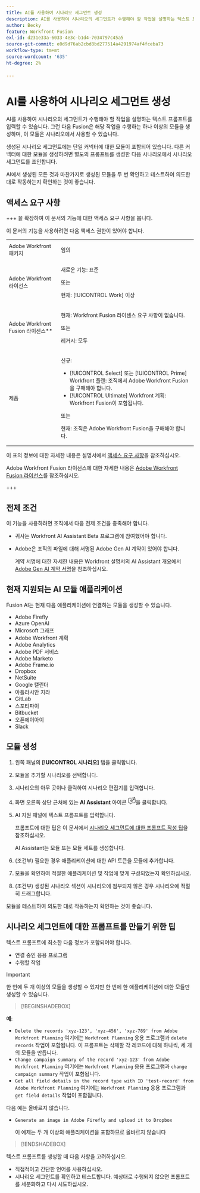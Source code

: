 ```yaml
---
title: AI를 사용하여 시나리오 세그먼트 생성
description: AI를 사용하여 시나리오의 세그먼트가 수행해야 할 작업을 설명하는 텍스트 프롬프트를 입력할 수 있습니다. 그런 다음 Fusion은 해당 작업을 수행하는 하나 이상의 모듈을 생성하며, 이 모듈은 시나리오에서 사용할 수 있습니다.
author: Becky
feature: Workfront Fusion
exl-id: d231e33a-6033-4e3c-b1d4-7034797c45a5
source-git-commit: e0d9d76ab2cbd8bd277514a4291974af4fceba73
workflow-type: tm+mt
source-wordcount: '635'
ht-degree: 2%

---
```


# AI를 사용하여 시나리오 세그먼트 생성

<!--DO NOT DELETE - linked through CSH-->

<!--Check if this is in GA before repo goes live. If not, hide this article.-->

<!--Check if they need to have signed the rider and stuff-->

AI를 사용하여 시나리오의 세그먼트가 수행해야 할 작업을 설명하는 텍스트 프롬프트를 입력할 수 있습니다. 그런 다음 Fusion은 해당 작업을 수행하는 하나 이상의 모듈을 생성하며, 이 모듈은 시나리오에서 사용할 수 있습니다.

생성된 시나리오 세그먼트에는 단일 커넥터에 대한 모듈이 포함되어 있습니다. 다른 커넥터에 대한 모듈을 생성하려면 별도의 프롬프트를 생성한 다음 시나리오에서 시나리오 세그먼트를 조인합니다.

AI에서 생성된 모든 것과 마찬가지로 생성된 모듈을 두 번 확인하고 테스트하여 의도한 대로 작동하는지 확인하는 것이 좋습니다.

## 액세스 요구 사항

+++ 을 확장하여 이 문서의 기능에 대한 액세스 요구 사항을 봅니다.

이 문서의 기능을 사용하려면 다음 액세스 권한이 있어야 합니다.

<table style="table-layout:auto">
 <col> 
 <col> 
 <tbody> 
  <tr> 
   <td role="rowheader">Adobe Workfront 패키지</td> 
   <td> <p>임의</p> </td> 
  </tr> 
  <tr data-mc-conditions=""> 
   <td role="rowheader">Adobe Workfront 라이선스</td> 
   <td> <p>새로운 기능: 표준</p><p>또는</p><p>현재: [!UICONTROL Work] 이상</p> </td> 
  </tr> 
  <tr> 
   <td role="rowheader">Adobe Workfront Fusion 라이센스**</td> 
   <td>
   <p>현재: Workfront Fusion 라이센스 요구 사항이 없습니다.</p>
   <p>또는</p>
   <p>레거시: 모두 </p>
   </td> 
  </tr> 
  <tr> 
   <td role="rowheader">제품</td> 
   <td>
   <p>신규:</p> <ul><li>[!UICONTROL Select] 또는 [!UICONTROL Prime] Workfront 플랜: 조직에서 Adobe Workfront Fusion을 구매해야 합니다.</li><li>[!UICONTROL Ultimate] Workfront 계획: Workfront Fusion이 포함됩니다.</li></ul>
   <p>또는</p>
   <p>현재: 조직은 Adobe Workfront Fusion을 구매해야 합니다.</p>
   </td> 
  </tr>
 </tbody> 
</table>

이 표의 정보에 대한 자세한 내용은 설명서에서 [액세스 요구 사항](/help/workfront-fusion/references/licenses-and-roles/access-level-requirements-in-documentation.md)을 참조하십시오.

Adobe Workfront Fusion 라이선스에 대한 자세한 내용은 [Adobe Workfront Fusion 라이선스](/help/workfront-fusion/set-up-and-manage-workfront-fusion/licensing-operations-overview/license-automation-vs-integration.md)를 참조하십시오.

+++

## 전제 조건

이 기능을 사용하려면 조직에서 다음 전제 조건을 충족해야 합니다.

* 귀사는 Workfront AI Assistant Beta 프로그램에 참여했어야 합니다.
* Adobe은 조직의 파일에 대해 서명된 Adobe Gen AI 계약이 있어야 합니다.

  계약 서명에 대한 자세한 내용은 Workfront 설명서의 AI Assistant 개요에서 [Adobe Gen AI 계약 서명](https://experienceleague.adobe.com/en/docs/workfront/using/basics/ai-assistant/ai-assistant-overview#sign-the-adobe-gen-ai-agreement)을 참조하십시오.

## 현재 지원되는 AI 모듈 애플리케이션

Fusion AI는 현재 다음 애플리케이션에 연결하는 모듈을 생성할 수 있습니다.

* Adobe Firefly
* Azure OpenAI
* Microsoft 그래프
* Adobe Workfront 계획
* Adobe Analytics
* Adobe PDF 서비스
* Adobe Marketo
* Adobe Frame.io
* Dropbox
* NetSuite
* Google 캘린더
* 아틀라시안 지라
* GitLab
* 스포티파이
* Bitbucket
* 오픈에이아이
* Slack

## 모듈 생성

1. 왼쪽 패널의 **[!UICONTROL 시나리오]** 탭을 클릭합니다.
1. 모듈을 추가할 시나리오를 선택합니다.
1. 시나리오의 아무 곳이나 클릭하여 시나리오 편집기를 입력합니다.
1. 화면 오른쪽 상단 근처에 있는 **AI Assistant** 아이콘 ![AI Assistant 아이콘](assets/ai-assistant-icon.png)을 클릭합니다.
1. AI 지원 패널에 텍스트 프롬프트를 입력합니다.

   프롬프트에 대한 팁은 이 문서에서 [시나리오 세그먼트에 대한 프롬프트 작성 팁](#tips-for-creating-prompts-for-scenario-segments)을 참조하십시오.

   AI Assistant는 모듈 또는 모듈 세트를 생성합니다.
1. (조건부) 필요한 경우 애플리케이션에 대한 API 토큰을 모듈에 추가합니다.
1. 모듈을 확인하여 적절한 애플리케이션 및 작업에 맞게 구성되었는지 확인하십시오.
1. (조건부) 생성된 시나리오 섹션이 시나리오에 첨부되지 않은 경우 시나리오에 적절히 드래그합니다.

모듈을 테스트하여 의도한 대로 작동하는지 확인하는 것이 좋습니다.

## 시나리오 세그먼트에 대한 프롬프트를 만들기 위한 팁

텍스트 프롬프트에 최소한 다음 정보가 포함되어야 합니다.

* 연결 중인 응용 프로그램
* 수행할 작업

>[!IMPORTANT]
>
>한 번에 두 개 이상의 모듈을 생성할 수 있지만 한 번에 한 애플리케이션에 대한 모듈만 생성할 수 있습니다.

>[!BEGINSHADEBOX]

**예**:

* `Delete the records 'xyz-123', 'xyz-456', 'xyz-789' from Adobe Workfront Planning`
여기에는 `Workfront Planning` 응용 프로그램과 `delete records` 작업이 포함됩니다. 이 프롬프트는 삭제할 각 레코드에 대해 하나씩, 세 개의 모듈을 만듭니다.
* `Change campaign summary of the record 'xyz-123' from Adobe Workfront Planning`
여기에는 `Workfront Planning` 응용 프로그램과 `change campaign summary` 작업이 포함됩니다.
* `Get all field details in the record type with ID 'test-record' from Adobe Workfront Planning`
여기에는 `Workfront Planning` 응용 프로그램과 `get field details` 작업이 포함됩니다.

다음 예는 올바르지 않습니다.

* `Generate an image in Adobe Firefly and upload it to Dropbox`

  이 예제는 두 개 이상의 애플리케이션을 포함하므로 올바르지 않습니다

>[!ENDSHADEBOX]

텍스트 프롬프트를 생성할 때 다음 사항을 고려하십시오.

* 직접적이고 간단한 언어를 사용하십시오.
* 시나리오 세그먼트를 확인하고 테스트합니다. 예상대로 수행되지 않으면 프롬프트를 세분화하고 다시 시도하십시오.
